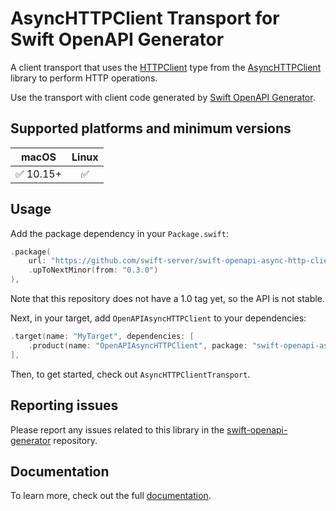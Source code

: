 # AsyncHTTPClient Transport for Swift OpenAPI Generator

A client transport that uses the [HTTPClient](https://swift-server.github.io/async-http-client/docs/current/AsyncHTTPClient/Classes/HTTPClient) type from the [AsyncHTTPClient](https://github.com/swift-server/async-http-client) library to perform HTTP operations.

Use the transport with client code generated by [Swift OpenAPI Generator](https://github.com/apple/swift-openapi-generator).

## Supported platforms and minimum versions
 | macOS | Linux |
 | :-: | :-: |
 | ✅ 10.15+ | ✅ |

## Usage

Add the package dependency in your `Package.swift`:

```swift
.package(
    url: "https://github.com/swift-server/swift-openapi-async-http-client", 
    .upToNextMinor(from: "0.3.0")
),
```

Note that this repository does not have a 1.0 tag yet, so the API is not stable.

Next, in your target, add `OpenAPIAsyncHTTPClient` to your dependencies:

```swift
.target(name: "MyTarget", dependencies: [
    .product(name: "OpenAPIAsyncHTTPClient", package: "swift-openapi-async-http-client"),
],
```

Then, to get started, check out `AsyncHTTPClientTransport`.

## Reporting issues

Please report any issues related to this library in the [swift-openapi-generator](https://github.com/apple/swift-openapi-generator/issues) repository.

## Documentation

To learn more, check out the full [documentation](https://swiftpackageindex.com/swift-server/swift-openapi-async-http-client/documentation).
